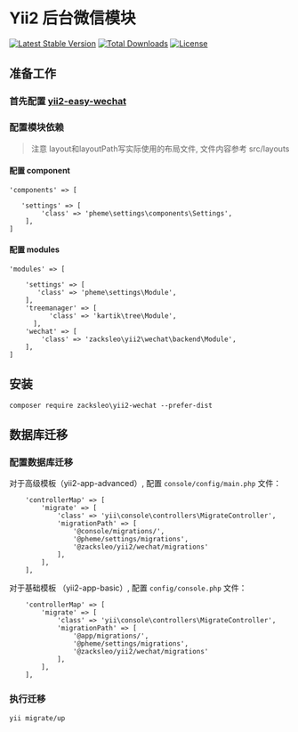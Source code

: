 # Yii2 后台微信模块

[![Latest Stable Version](https://poser.pugx.org/zacksleo/yii2-wechat/version)](https://packagist.org/packages/yii2-wechat/phpsms)
[![Total Downloads](https://poser.pugx.org/zacksleo/yii2-wechat/downloads)](https://packagist.org/packages/yii2-wechat/phpsms)
[![License](https://poser.pugx.org/zacksleo/yii2-wechat/license)](https://packagist.org/packages/yii2-wechat/phpsms)

## 准备工作

### 首先配置 [yii2-easy-wechat](https://github.com/max-wen/yii2-easy-wechat)

### 配置模块依赖

> 注意 layout和layoutPath写实际使用的布局文件, 文件内容参考 src/layouts

#### 配置 component

```
'components' => [

   'settings' => [
        'class' => 'pheme\settings\components\Settings',
    ],
]

```



#### 配置 modules

```
'modules' => [

    'settings' => [
       'class' => 'pheme\settings\Module',
    ],
    'treemanager' => [
          'class' => 'kartik\tree\Module',
      ],
    'wechat' => [
        'class' => 'zacksleo\yii2\wechat\backend\Module',
    ],
]

```

## 安装

```
composer require zacksleo\yii2-wechat --prefer-dist

```

## 数据库迁移

### 配置数据库迁移

对于高级模板（yii2-app-advanced）, 配置 `console/config/main.php` 文件：

```
    'controllerMap' => [
        'migrate' => [
            'class' => 'yii\console\controllers\MigrateController',
            'migrationPath' => [
                '@console/migrations/',
                '@pheme/settings/migrations',
                '@zacksleo/yii2/wechat/migrations'
            ],
        ],
    ],

```
对于基础模板 （yii2-app-basic）, 配置 `config/console.php` 文件：

```
    'controllerMap' => [
        'migrate' => [
            'class' => 'yii\console\controllers\MigrateController',
            'migrationPath' => [
                '@app/migrations/',
                '@pheme/settings/migrations',
                '@zacksleo/yii2/wechat/migrations'
            ],
        ],
    ],

```

### 执行迁移

```
yii migrate/up

```
